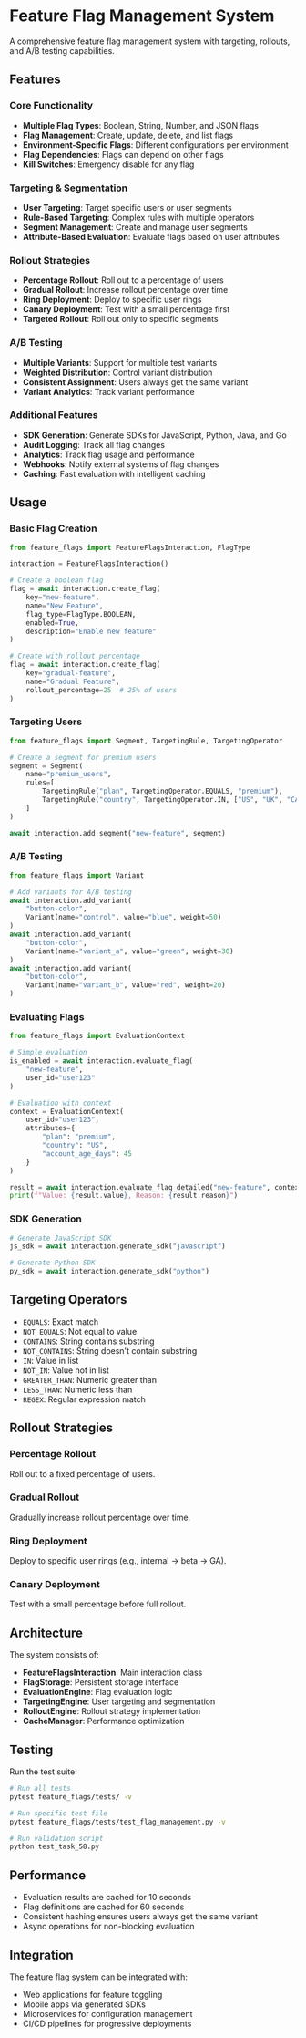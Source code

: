 # Feature Flag Management System

A comprehensive feature flag management system with targeting, rollouts, and A/B testing capabilities.

## Features

### Core Functionality
- **Multiple Flag Types**: Boolean, String, Number, and JSON flags
- **Flag Management**: Create, update, delete, and list flags
- **Environment-Specific Flags**: Different configurations per environment
- **Flag Dependencies**: Flags can depend on other flags
- **Kill Switches**: Emergency disable for any flag

### Targeting & Segmentation
- **User Targeting**: Target specific users or user segments
- **Rule-Based Targeting**: Complex rules with multiple operators
- **Segment Management**: Create and manage user segments
- **Attribute-Based Evaluation**: Evaluate flags based on user attributes

### Rollout Strategies
- **Percentage Rollout**: Roll out to a percentage of users
- **Gradual Rollout**: Increase rollout percentage over time
- **Ring Deployment**: Deploy to specific user rings
- **Canary Deployment**: Test with a small percentage first
- **Targeted Rollout**: Roll out only to specific segments

### A/B Testing
- **Multiple Variants**: Support for multiple test variants
- **Weighted Distribution**: Control variant distribution
- **Consistent Assignment**: Users always get the same variant
- **Variant Analytics**: Track variant performance

### Additional Features
- **SDK Generation**: Generate SDKs for JavaScript, Python, Java, and Go
- **Audit Logging**: Track all flag changes
- **Analytics**: Track flag usage and performance
- **Webhooks**: Notify external systems of flag changes
- **Caching**: Fast evaluation with intelligent caching

## Usage

### Basic Flag Creation

```python
from feature_flags import FeatureFlagsInteraction, FlagType

interaction = FeatureFlagsInteraction()

# Create a boolean flag
flag = await interaction.create_flag(
    key="new-feature",
    name="New Feature",
    flag_type=FlagType.BOOLEAN,
    enabled=True,
    description="Enable new feature"
)

# Create with rollout percentage
flag = await interaction.create_flag(
    key="gradual-feature",
    name="Gradual Feature",
    rollout_percentage=25  # 25% of users
)
```

### Targeting Users

```python
from feature_flags import Segment, TargetingRule, TargetingOperator

# Create a segment for premium users
segment = Segment(
    name="premium_users",
    rules=[
        TargetingRule("plan", TargetingOperator.EQUALS, "premium"),
        TargetingRule("country", TargetingOperator.IN, ["US", "UK", "CA"])
    ]
)

await interaction.add_segment("new-feature", segment)
```

### A/B Testing

```python
from feature_flags import Variant

# Add variants for A/B testing
await interaction.add_variant(
    "button-color",
    Variant(name="control", value="blue", weight=50)
)
await interaction.add_variant(
    "button-color",
    Variant(name="variant_a", value="green", weight=30)
)
await interaction.add_variant(
    "button-color",
    Variant(name="variant_b", value="red", weight=20)
)
```

### Evaluating Flags

```python
from feature_flags import EvaluationContext

# Simple evaluation
is_enabled = await interaction.evaluate_flag(
    "new-feature",
    user_id="user123"
)

# Evaluation with context
context = EvaluationContext(
    user_id="user123",
    attributes={
        "plan": "premium",
        "country": "US",
        "account_age_days": 45
    }
)

result = await interaction.evaluate_flag_detailed("new-feature", context)
print(f"Value: {result.value}, Reason: {result.reason}")
```

### SDK Generation

```python
# Generate JavaScript SDK
js_sdk = await interaction.generate_sdk("javascript")

# Generate Python SDK
py_sdk = await interaction.generate_sdk("python")
```

## Targeting Operators

- `EQUALS`: Exact match
- `NOT_EQUALS`: Not equal to value
- `CONTAINS`: String contains substring
- `NOT_CONTAINS`: String doesn't contain substring
- `IN`: Value in list
- `NOT_IN`: Value not in list
- `GREATER_THAN`: Numeric greater than
- `LESS_THAN`: Numeric less than
- `REGEX`: Regular expression match

## Rollout Strategies

### Percentage Rollout
Roll out to a fixed percentage of users.

### Gradual Rollout
Gradually increase rollout percentage over time.

### Ring Deployment
Deploy to specific user rings (e.g., internal → beta → GA).

### Canary Deployment
Test with a small percentage before full rollout.

## Architecture

The system consists of:

- **FeatureFlagsInteraction**: Main interaction class
- **FlagStorage**: Persistent storage interface
- **EvaluationEngine**: Flag evaluation logic
- **TargetingEngine**: User targeting and segmentation
- **RolloutEngine**: Rollout strategy implementation
- **CacheManager**: Performance optimization

## Testing

Run the test suite:

```bash
# Run all tests
pytest feature_flags/tests/ -v

# Run specific test file
pytest feature_flags/tests/test_flag_management.py -v

# Run validation script
python test_task_58.py
```

## Performance

- Evaluation results are cached for 10 seconds
- Flag definitions are cached for 60 seconds
- Consistent hashing ensures users always get the same variant
- Async operations for non-blocking evaluation

## Integration

The feature flag system can be integrated with:
- Web applications for feature toggling
- Mobile apps via generated SDKs
- Microservices for configuration management
- CI/CD pipelines for progressive deployments